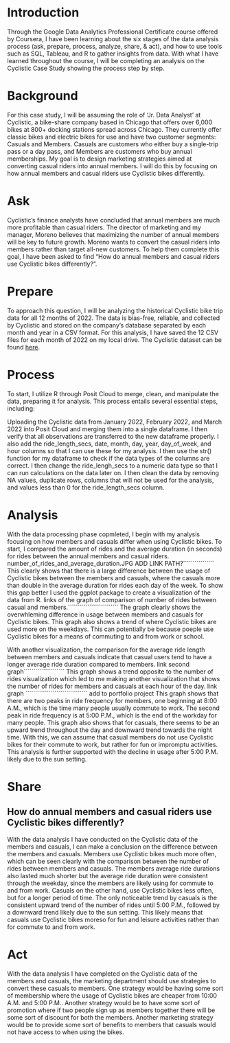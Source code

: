 # Introduction
Through the Google Data Analytics Professional Certificate course offered by Coursera, I have been learning about the six stages of the data analysis process (ask, prepare, process, analyze, share, & act), and how to use tools such as SQL, Tableau, and R to gather insights from data. With what I have learned throughout the course, I will be completing an analysis on the Cyclistic Case Study showing the process step by step.

# Background
For this case study, I will be assuming the role of ‘Jr. Data Analyst’ at Cyclistic, a bike-share company based in Chicago that offers over 6,000 bikes at 800+ docking stations spread across Chicago. They currently offer classic bikes and electric bikes for use and have two customer segments: Casuals and Members. Casuals are customers who either buy a single-trip pass or a day pass, and Members are customers who buy annual memberships. My goal is to design marketing strategies aimed at converting casual riders into annual members. I will do this by focusing on how annual members and casual riders use Cyclistic bikes differently.

# Ask
Cyclistic’s finance analysts have concluded that annual members are much more profitable than casual riders. The director of marketing and my manager, Moreno believes that maximizing the number of annual members will be key to future growth. Moreno wants to convert the casual riders into members rather than target all-new customers. To help them complete this goal, I have been asked to find “How do annual members and casual riders use Cyclistic bikes differently?”.

# Prepare
To approach this question, I will be analyzing the historical Cyclistic bike trip data for all 12 months of 2022. The data is bias-free, reliable, and collected by Cyclistic and stored on the company’s database separated by each month and year in a CSV format. For this analysis, I have saved the 12 CSV files for each month of 2022 on my local drive.
The Cyclistic dataset can be found [here](https://divvy-tripdata.s3.amazonaws.com/index.html).

# Process
To start, I utilize R through Posit Cloud to merge, clean, and manipulate the data, preparing it for analysis. This process entails several essential steps, including:

Uploading the Cyclistic data from January 2022, February 2022, and March 2022 into Posit Cloud and  merging them into a single dataframe. I then verify that all observations are transferred to the new dataframe properly. I also add the ride_length_secs, date, month, day, year, day_of_week, and hour columns so that I can use these for my analysis. I then use the str() function for my dataframe to check if the data types of the columns are correct. I then change the ride_lengh_secs to a numeric data type so that I can run calculations on the data later on. I then clean the data by removing NA values, duplicate rows, columns that will not be used for the analysis, and values less than 0 for the ride_length_secs column.

# Analysis
With the data processing phase copmleted, I begin with my analysis focusing on how members and casuals differ when using Cyclistic bikes.
To start, I compared the amount of rides and the average duration (in seconds) for rides between the annual members and casual riders.
number_of_rides_and_average_duration.JPG   ADD LINK PATH?````````````````
This clearly shows that there is a large difference between the usage of Cyclistic bikes between the members and casuals, where the casuals more than double in the average duration for rides each day of the week.
To show this gap better I used the ggplot package to create a visualization of the data from R.
links of the graph of comparison of number of rides between casual and members.``````````````````````````
The graph clearly shows the overwhleming difference in usage between members and casuals for Cyclistic bikes. This graph also shows a trend of where Cyclistic bikes are used more on the weekdays. This can potentially be because poeple use Cyclistic bikes for a means of commuting to and from work or school.

With another visualization, the comparison for the average ride length between members and casuals indicate that casual users tend to have a longer average ride duration compared to members.
link second graph`````````````````````
This graph shows a trend opposite to the number of rides visualization which led to me making another visualization that shows the number of rides for members and casuals at each hour of the day.
link graph ```````````````````````````````` add to portfolio project
This graph shows that there are two peaks in ride frequency for members, one beginning at 8:00 A.M., which is the time many people usually commute to work. The second peak in ride frequency is at 5:00 P.M., which is the end of the workday for many people. This graph also shows that for casuals, there seems to be an upward trend throughout the day and downward trend towards the night time. With this, we can assume that casual members do not use Cyclistic bikes for their commute to work, but rather for fun or impromptu activities. This analysis is further supported with the decline in usage after 5:00 P.M. likely due to the sun setting.

# Share
## How do annual members and casual riders use Cyclistic bikes differently?
With the data analysis I have conducted on the Cyclistic data of the members and casuals, I can make a conclusion on the difference between the members and casuals.
Members use Cyclistic bikes much more often, which can be seen clearly with the comparison between the number of rides between members and casuals. The members average ride durations also lasted much shorter but the average ride duration were consistent through the weekday, since the members are likely using for commute to and from work. Casuals on the other hand, use Cyclistic bikes less often, but for a longer period of time. The only noticeable trend by casuals is the consistent upward trend of the number of rides until 5:00 P.M., followed by a downward trend likely due to the sun setting. This likely means that casuals use Cyclistic bikes moreso for fun and leisure activities rather than for commute to and from work.

# Act
With the data analysis I have completed on the Cyclistic data of the members and casuals, the marketing department should use strategies to convert these casuals to members. One strategy would be having some sort of membership where the usage of Cyclistic bikes are cheaper from 10:00 A.M. and 5:00 P.M.. Another strategy would be to have some sort of promotion where if two people sign up as members together there will be some sort of discount for both the members. Another marketing strategy would be to provide some sort of benefits to members that casuals would not have access to when using the bikes.

